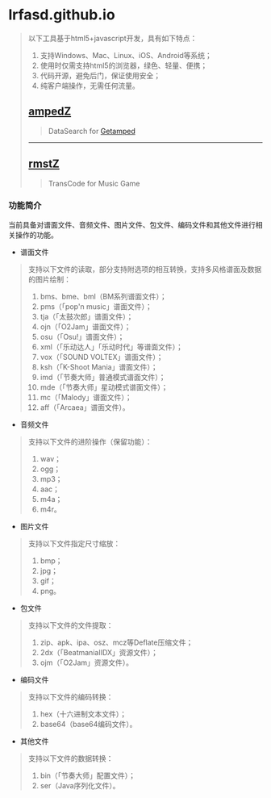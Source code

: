 # lrfasd.github.io
>以下工具基于html5+javascript开发，具有如下特点：
>1. 支持Windows、Mac、Linux、iOS、Android等系统；
>2. 使用时仅需支持html5的浏览器，绿色、轻量、便携；
>3. 代码开源，避免后门，保证使用安全；
>4. 纯客户端操作，无需任何流量。
>
>## [ampedZ](https://lrfasd.github.io/ampedZ)
>>DataSearch for [Getamped](http://bfo.sdo.com)
>
>---
>
>## [rmstZ](https://lrfasd.github.io/rmstZ)
>>TransCode for Music Game

### 功能简介
当前具备对谱面文件、音频文件、图片文件、包文件、编码文件和其他文件进行相关操作的功能。

* 谱面文件
>支持以下文件的读取，部分支持附选项的相互转换，支持多风格谱面及数据的图片绘制：
>1. bms、bme、bml（BM系列谱面文件）；
>2. pms（「pop'n music」谱面文件）；
>2. tja（「太鼓次郎」谱面文件）；
>3. ojn（「O2Jam」谱面文件）；
>4. osu（「Osu!」谱面文件）；
>5. xml（「乐动达人」「乐动时代」等谱面文件）；
>6. vox（「SOUND VOLTEX」谱面文件）；
>7. ksh（「K-Shoot Mania」谱面文件）；
>8. imd（「节奏大师」普通模式谱面文件）；
>9. mde（「节奏大师」星动模式谱面文件）；
>10. mc（「Malody」谱面文件）；
>11. aff（「Arcaea」谱面文件）。

* 音频文件
>支持以下文件的进阶操作（保留功能）：
>1. wav；
>2. ogg；
>3. mp3；
>4. aac；
>5. m4a；
>6. m4r。

* 图片文件
>支持以下文件指定尺寸缩放：
>1. bmp；
>2. jpg；
>3. gif；
>4. png。

* 包文件
>支持以下文件的文件提取：
>1. zip、apk、ipa、osz、mcz等Deflate压缩文件；
>2. 2dx（「BeatmaniaIIDX」资源文件）；
>3. ojm（「O2Jam」资源文件）。

* 编码文件
>支持以下文件的编码转换：
>1. hex（十六进制文本文件）；
>2. base64（base64编码文件）。

* 其他文件
>支持以下文件的数据转换：
>1. bin（「节奏大师」配置文件）；
>2. ser（Java序列化文件）。
